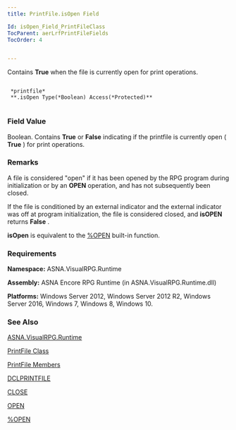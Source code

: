 ```yaml
---
title: PrintFile.isOpen Field

Id: isOpen_Field_PrintFileClass
TocParent: aerLrfPrintFileFields
TocOrder: 4


---
```


Contains **True** when the file is currently open for print operations. 

```

 *printfile* 
 **.isOpen Type(*Boolean) Access(*Protected)** 
        
```

### Field Value
Boolean. Contains **True** or **False** indicating if the printfile is currently open ( **True** ) for print operations. 

### Remarks
A file is considered "open" if it has been opened by the RPG program during initialization or by an **OPEN** operation, and has not subsequently been closed. 

If the file is conditioned by an external indicator and the external indicator was off at program initialization, the file is considered closed, and **isOPEN** returns **False** . 

**isOpen** is equivalent to the [%OPEN](OPEN_Function.html) built-in function. 

### Requirements
**Namespace:** ASNA.VisualRPG.Runtime 

**Assembly:** ASNA Encore RPG Runtime (in ASNA.VisualRPG.Runtime.dll) 

**Platforms:** Windows Server 2012, Windows Server 2012 R2, Windows Server 2016, Windows 7, Windows 8, Windows 10. 

### See Also
[ASNA.VisualRPG.Runtime](aerLrfRuntimeNamespace.html)

[PrintFile Class](aerLrfPrintFileClass.html)

[PrintFile Members](aerLrfPrintFileMembers.html)

[DCLPRINTFILE](DCLPRINTFILE.html)

[CLOSE](CLOSE.html)

[OPEN](OPEN.html)

[%OPEN](OPEN_Function.html) 
